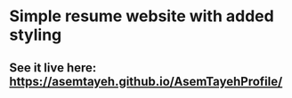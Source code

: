 # Simple resume website with added styling
## See it live here: https://asemtayeh.github.io/AsemTayehProfile/
